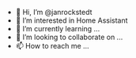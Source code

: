 - 👋 Hi, I’m @janrockstedt
- 👀 I’m interested in Home Assistant
- 🌱 I’m currently learning ...
- 💞️ I’m looking to collaborate on ...
- 📫 How to reach me ...

<!---
janrockstedt/janrockstedt is a ✨ special ✨ repository because its `README.md` (this file) appears on your GitHub profile.
You can click the Preview link to take a look at your changes.
--->
